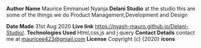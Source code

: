 **Author Name**
Maurice Emmanuel Nyanja
**Delani Studio**
at the studio this are some of the things we do Product Management,Development and Design

**Date Made**
31st Aug 2020
**Live link**
https://nyash-mauro.github.io/Delani-Studio/.
**Technologies Used**
Html,css,js and j query
**Contact Details**
contact me at mauricee423@gmail.com
**License**
Copyright (c) {2020} **icons**
